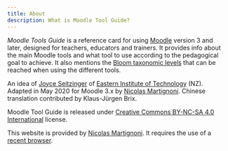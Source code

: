 ```yaml
---
title: About
description: What is Moodle Tool Guide?
---
```


_Moodle Tools Guide_ is a reference card for using [Moodle][moodle] version 3 and later, designed for teachers, educators and trainers. It provides info about the main Moodle tools and what tool to use according to the pedagogical goal to achieve. It also mentions the [Bloom taxonomic levels][bloom] that can be reached when using the different tools.

An idea of [Joyce Seitzinger](https://twitter.com/catspyjamasnz) of [Eastern Institute of Technology](https://www.eit.ac.nz/) (NZ). Adapted in May 2020 for Moodle 3.x by [Nicolas Martignoni][nm]. Chinese translation contributed by Klaus-Jürgen Brix.

Moodle Tool Guide is released under [Creative Commons BY-NC-SA 4.0 International][cc] license.

This website is provided by [Nicolas Martignoni][nm]. It requires the use of a [recent browser][browser].

 [moodle]: https://moodle.org/
 [bloom]: https://en.wikipedia.org/wiki/Bloom%27s_taxonomy
 [cc]: https://creativecommons.org/licenses/by-nc-sa/4.0/
 [browser]: https://browsehappy.com/
 [nm]: https://blog.martignoni.net/a-propos/
